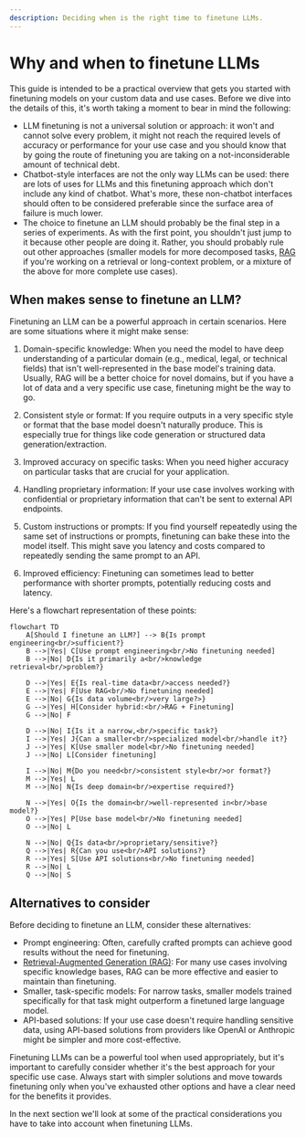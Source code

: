 ```yaml
---
description: Deciding when is the right time to finetune LLMs.
---
```


# Why and when to finetune LLMs

This guide is intended to be a practical overview that gets you started with
finetuning models on your custom data and use cases. Before we dive into the details of this, it's worth taking a moment to bear in mind the following:

- LLM finetuning is not a universal solution or approach: it won't and cannot solve every problem, it might not reach the required levels of accuracy or performance for your use case and you should know that by going the route of finetuning you are taking on a not-inconsiderable amount of technical debt.
- Chatbot-style interfaces are not the only way LLMs can be used: there are lots of uses for LLMs and this finetuning approach which don't include any kind of chatbot. What's more, these non-chatbot interfaces should often to be considered preferable since the surface area of failure is much lower.
- The choice to finetune an LLM should probably be the final step in a series of experiments. As with the first point, you shouldn't just jump to it because other people are doing it. Rather, you should probably rule out other approaches (smaller models for more decomposed tasks, [RAG](../rag/understanding-rag.md) if you're working on a retrieval or long-context problem, or a mixture of the above for more complete use cases).

## When makes sense to finetune an LLM?

Finetuning an LLM can be a powerful approach in certain scenarios. Here are some situations where it might make sense:

1. Domain-specific knowledge: When you need the model to have deep understanding
   of a particular domain (e.g., medical, legal, or technical fields) that isn't
   well-represented in the base model's training data. Usually, RAG will be a
   better choice for novel domains, but if you have a lot of data and a very
   specific use case, finetuning might be the way to go.

2. Consistent style or format: If you require outputs in a very specific style
   or format that the base model doesn't naturally produce. This is especially
   true for things like code generation or structured data generation/extraction.

3. Improved accuracy on specific tasks: When you need higher accuracy on particular tasks that are crucial for your application.

4. Handling proprietary information: If your use case involves working with confidential or proprietary information that can't be sent to external API endpoints.

5. Custom instructions or prompts: If you find yourself repeatedly using the
   same set of instructions or prompts, finetuning can bake these into the model
   itself. This might save you latency and costs compared to repeatedly sending the same prompt to an API.

6. Improved efficiency: Finetuning can sometimes lead to better performance with shorter prompts, potentially reducing costs and latency.

Here's a flowchart representation of these points:

```mermaid
flowchart TD
    A[Should I finetune an LLM?] --> B{Is prompt engineering<br/>sufficient?}
    B -->|Yes| C[Use prompt engineering<br/>No finetuning needed]
    B -->|No| D{Is it primarily a<br/>knowledge retrieval<br/>problem?}
    
    D -->|Yes| E{Is real-time data<br/>access needed?}
    E -->|Yes| F[Use RAG<br/>No finetuning needed]
    E -->|No| G{Is data volume<br/>very large?>}
    G -->|Yes| H[Consider hybrid:<br/>RAG + Finetuning]
    G -->|No| F
    
    D -->|No| I{Is it a narrow,<br/>specific task?}
    I -->|Yes| J{Can a smaller<br/>specialized model<br/>handle it?}
    J -->|Yes| K[Use smaller model<br/>No finetuning needed]
    J -->|No| L[Consider finetuning]
    
    I -->|No| M{Do you need<br/>consistent style<br/>or format?}
    M -->|Yes| L
    M -->|No| N{Is deep domain<br/>expertise required?}
    
    N -->|Yes| O{Is the domain<br/>well-represented in<br/>base model?}
    O -->|Yes| P[Use base model<br/>No finetuning needed]
    O -->|No| L
    
    N -->|No| Q{Is data<br/>proprietary/sensitive?}
    Q -->|Yes| R{Can you use<br/>API solutions?}
    R -->|Yes| S[Use API solutions<br/>No finetuning needed]
    R -->|No| L
    Q -->|No| S
```

## Alternatives to consider

Before deciding to finetune an LLM, consider these alternatives:

- Prompt engineering: Often, carefully crafted prompts can achieve good results without the need for finetuning.
- [Retrieval-Augmented Generation (RAG)](../rag/understanding-rag.md): For many use cases involving specific knowledge bases, RAG can be more effective and easier to maintain than finetuning.
- Smaller, task-specific models: For narrow tasks, smaller models trained specifically for that task might outperform a finetuned large language model.
- API-based solutions: If your use case doesn't require handling sensitive data, using API-based solutions from providers like OpenAI or Anthropic might be simpler and more cost-effective.

Finetuning LLMs can be a powerful tool when used appropriately, but it's important to carefully consider whether it's the best approach for your specific use case. Always start with simpler solutions and move towards finetuning only when you've exhausted other options and have a clear need for the benefits it provides.

In the next section we'll look at some of the practical considerations you have
to take into account when finetuning LLMs.
